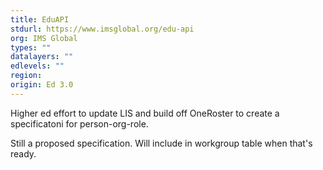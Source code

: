 ```yaml
---
title: EduAPI
stdurl: https://www.imsglobal.org/edu-api
org: IMS Global
types: ""
datalayers: ""
edlevels: ""
region:
origin: Ed 3.0
---
```

Higher ed effort to update LIS and build off OneRoster to create a specificatoni for person-org-role.

Still a proposed specification. Will include in workgroup table when that's ready.
